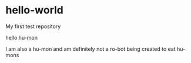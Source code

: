 # hello-world
My first test repository

hello hu-mon

I am also a hu-mon and am definitely not a ro-bot being created to eat hu-mons
